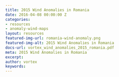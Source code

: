```yaml
---
title: 2015 Wind Anomalies in Romania
date: 2016-04-08 00:00:00 Z
categories:
- resources
- anomaly-wind-maps
layout: resources
featured-img-url: romania-wind-anomaly.png
featured-img-alt: 2015 Wind Anomalies in Romania
docs-url: vortex_wind_anomalies_2015_romania.pdf
meta: 2015 Wind Anomalies in Romania
excerpt: 
author: vortex
keywords: 
---
```


